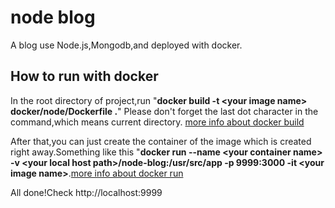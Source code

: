 # node blog
A blog use Node.js,Mongodb,and deployed with docker.

## How to run with docker
In the root directory of project,run "**docker build -t &lt;your image name&gt; docker/node/Dockerfile .**" Please don't forget the last dot character in the command,which means current directory. [more info about docker build](https://docs.docker.com/engine/reference/commandline/build/)

After that,you can just create the container of the image which is created right away.Something like this "**docker run --name &lt;your container name&gt; -v &lt;your local host path&gt;/node-blog:/usr/src/app -p 9999:3000 -it &lt;your image name&gt;**.[more info about docker run](https://docs.docker.com/engine/reference/run/)

All done!Check http://localhost:9999
